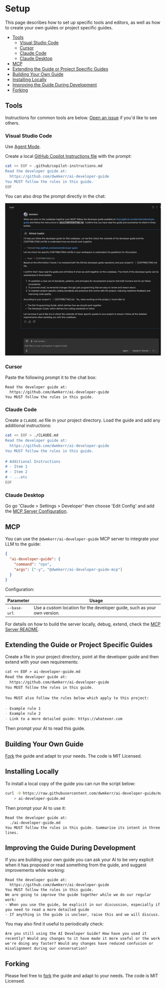 # Setup

This page describes how to set up specific tools and editors, as well as how to create your own guides or project specific guides.

<!-- vim-markdown-toc GFM -->

- [Tools](#tools)
    - [Visual Studio Code](#visual-studio-code)
    - [Cursor](#cursor)
    - [Claude Code](#claude-code)
    - [Claude Desktop](#claude-desktop)
- [MCP](#mcp)
- [Extending the Guide or Project Specific Guides](#extending-the-guide-or-project-specific-guides)
- [Building Your Own Guide](#building-your-own-guide)
- [Installing Locally](#installing-locally)
- [Improving the Guide During Development](#improving-the-guide-during-development)
- [Forking](#forking)

<!-- vim-markdown-toc -->

## Tools

Instructions for common tools are below. [Open an issue](#todo) if you'd like to see others.

### Visual Studio Code

Use [Agent Mode](https://code.visualstudio.com/docs/copilot/chat/chat-agent-mode).

Create a local [GitHub Copilot Instructions file](https://docs.github.com/en/copilot/customizing-copilot/adding-repository-custom-instructions-for-github-copilot) with the prompt:

```bash
cat << EOF > .github/copilot-instructions.md
Read the developer guide at:
  https://github.com/dwmkerr/ai-developer-guide
You MUST follow the rules in this guide.
EOF
```

You can also drop the prompt directly in the chat:

<img alt="Screenshot of an introduction to how the developer guide works for Visual Studio Code" width="600px" src="images/vscode.png" />

### Cursor

Paste the following prompt it to the chat box:

```
Read the developer guide at:
  https://github.com/dwmkerr/ai-developer-guide
You MUST follow the rules in this guide.
```

### Claude Code

Create a `CLAUDE.md` file in your project directory. Load the guide and add any additional instructions:

```bash
cat << EOF > ./CLAUDE.md
Read the developer guide at:
  https://github.com/dwmkerr/ai-developer-guide
You MUST follow the rules in this guide.

# Additional Instructions
# - Item 1
# - Item 2
# - ...etc
EOF
```

### Claude Desktop

Go go 'Claude > Settings > Developer' then choose 'Edit Config' and add the [MCP Server Configuration](#mcp).

## MCP

You can use the `@dwmkerr/ai-developer-guide` MCP server to integrate your LLM to the guide:

```json
{
  "ai-developer-guide": {
    "command": "npx",
    "args": ["-y", "@dwmkerr/ai-developer-guide-mcp"]
  }
}
```

Configuration:

| Parameter    | Usage                                                                    |
|--------------|--------------------------------------------------------------------------|
| `--base-url` | Use a custom location for the developer guide, such as your own version. |

For details on how to build the server locally, debug, extend, check the [MCP Server README](../mcp/ai-developer-guide-mcp/README.md).

## Extending the Guide or Project Specific Guides

Create a file in your project directory, point at the developer guide and then extend with your own requirements:

```md
cat << EOF > ai-developer-guide.md
Read the developer guide at:
  https://github.com/dwmkerr/ai-developer-guide
You MUST follow the rules in this guide.

You MUST also follow the rules below which apply to this project:

- Example rule 1
- Example rule 2
- Link to a more detailed guide: https://whatever.com
```

Then prompt your AI to read this guide.

## Building Your Own Guide

[Fork](https://github.com/dwmkerr/ai-developer-guide/fork) the guide and adapt to your needs. The code is MIT Licensed.

## Installing Locally

To install a local copy of the guide you can run the script below:

```bash
curl -O https://raw.githubusercontent.com/dwmkerr/ai-developer-guide/main/README.md \
    > ai-developer-guide.md
```

Then prompt your AI to use it:

```
Read the developer guide at:
  ./ai-developer-guide.md
You MUST follow the rules in this guide. Summarise its intent in three lines.
```

## Improving the Guide During Development

If you are building your own guide you can ask your AI to be very explicit when it has proposed or read something from the guide, and suggest improvements while working:

```
Read the developer guide at:
  https://github.com/dwmkerr/ai-developer-guide
You MUST follow the rules in this guide.
We are going to improve the guide together while we do our regular work:
- When you use the guide, be explicit in our discussion, especially if you need to read a more detailed guide
- If anything in the guide is unclear, raise this and we will discuss.
```

You may also find it useful to periodically check:

```
Are you still using the AI Developer Guide? How have you used it recently? Would any changes to it have made it more useful or the work we're doing any faster? Would any changes have reduced confusion or misalignment during our conversation?
```

## Forking

Please feel free to [fork](https://github.com/dwmkerr/ai-developer-guide/fork) the guide and adapt to your needs. The code is MIT Licensed.
